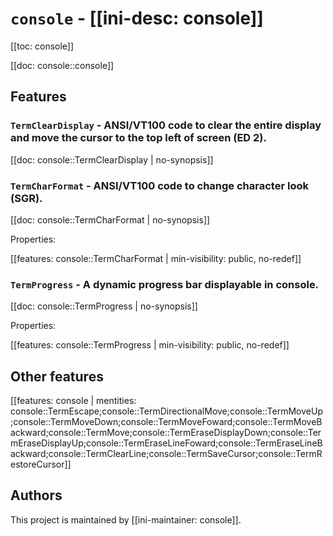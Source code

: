 # `console` - [[ini-desc: console]]

[[toc: console]]

[[doc: console::console]]

## Features

### `TermClearDisplay` - ANSI/VT100 code to clear the entire display and move the cursor to the top left of screen (ED 2).

[[doc: console::TermClearDisplay | no-synopsis]]

### `TermCharFormat` - ANSI/VT100 code to change character look (SGR).

[[doc: console::TermCharFormat | no-synopsis]]

Properties:

[[features: console::TermCharFormat | min-visibility: public, no-redef]]

### `TermProgress` - A dynamic progress bar displayable in console.

[[doc: console::TermProgress | no-synopsis]]

Properties:

[[features: console::TermProgress | min-visibility: public, no-redef]]

## Other features

[[features: console | mentities: console::TermEscape;console::TermDirectionalMove;console::TermMoveUp;console::TermMoveDown;console::TermMoveFoward;console::TermMoveBackward;console::TermMove;console::TermEraseDisplayDown;console::TermEraseDisplayUp;console::TermEraseLineFoward;console::TermEraseLineBackward;console::TermClearLine;console::TermSaveCursor;console::TermRestoreCursor]]

## Authors

This project is maintained by [[ini-maintainer: console]].
